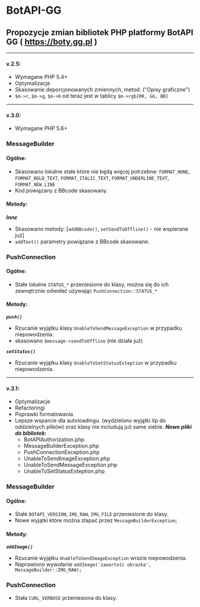 # BotAPI-GG
## Propozycje zmian bibliotek PHP platformy BotAPI GG ( https://boty.gg.pl )

---

#### v.2.5:

* Wymagane PHP 5.4+
* Optymalizacje
* Skasowanie deporcjonowanych zmiennych, metod. ("Opisy graficzne")
* `$m->r`, `$m->g`, `$m->b` od teraz jest w tablicy `$m->rgb[RR, GG, BB]`

----

#### v.3.0:

* Wymagane PHP 5.6+

### MessageBuilder
#### Ogólne:
 * Skasowano lokalne stałe które nie będą więcej potrzebne: `FORMAT_NONE`, `FORMAT_BOLD_TEXT`, `FORMAT_ITALIC_TEXT`, `FORMAT_UNDERLINE_TEXT`, `FORMAT_NEW_LINE`
 * Kod powiązany z BBcode skasowany.
#### Metody:
 ***Inne***
 * Skasowano metody: [`addBBcode()`, `setSendToOffline()` - nie wspierane już]
 * `addText()` parametry powiązane z BBcode skasowane.

### PushConnection
#### Ogólne:
 * Stałe lokalne `STATUS_*` przeniesione do klasy, można się do ich zewnętrznie odwołać używając `PushConnection::STATUS_*`
#### Metody:
 ***`push()`***
  * Rzucanie wyjątku klasy `UnableToSendMessageException` w przypadku niepowodzenia.
  * skasowano `$message->sendToOffline` (nie działa już)

 ***`setStatus()`***
 * Rzucanie wyjątku klasy `UnableToSetStatusExteption` w przypadku niepowodzenia.

----

#### v.3.1:

* Optymalizacje
* Refactoringi
* Poprawki formatowania
* Lepsze wsparcie dla autoloadingu. (wydzielono wyjątki itp do oddzielnych plików) oraz klasy nie includują już same siebie.
 ***Nowe pliki do bibliotek:***
  * BotAPIAuthorization.php
  * MessageBuilderException.php
  * PushConnectionException.php
  * UnableToSendImageException.php
  * UnableToSendMessageException.php
  * UnableToSetStatusExteption.php

### MessageBuilder
#### Ogólne:
* Stałe `BOTAPI_VERSION`, `IMG_RAW`, `IMG_FILE` przeniesione do klasy.
* Nowe wyjątki które można złapać przez `MessageBuilderException`;
#### Metody:
 ***`addImage()`***
  * Rzucanie wyjątku `UnableToSendImageException` wrazie niepowodzenia.
  * Naprawiono wywołanie `addImage('zawartość obrazka', MessageBuilder::IMG_RAW);`

### PushConnection
* Stała `CURL_VERBOSE` przeniesiona do klasy.

